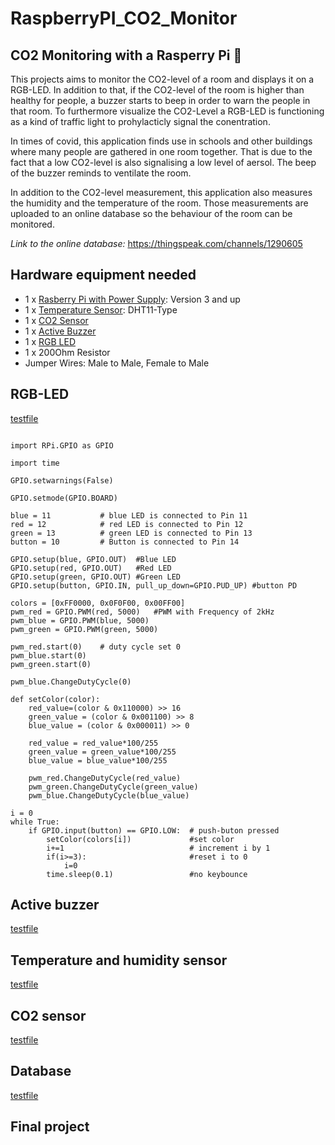 # RaspberryPI_CO2_Monitor
## CO2 Monitoring with a Rasperry Pi :monkey:

This projects aims to monitor the CO2-level of a room and displays it on a RGB-LED. In addition to that, if the CO2-level of the room is higher than healthy for people, a buzzer starts to beep in order to warn the people in that room. To furthermore visualize the CO2-Level a RGB-LED is functioning as a kind of traffic light to prohylacticly signal the conentration.

In times of covid, this application finds use in schools and other buildings where many people are gathered in one room together.
That is due to the fact that a low CO2-level is also signalising a low level of aersol. The beep of the buzzer reminds to ventilate the room. 

In addition to the CO2-level measurement, this application also measures the humidity and the temperature of the room. Those measurements are uploaded to an online database so the behaviour of the room can be monitored.

*Link to the online database:* https://thingspeak.com/channels/1290605


## Hardware equipment needed
- 1 x [Rasberry Pi with Power Supply](https://www.raspberrypi.org/products/): Version 3 and up 
- 1 x [Temperature Sensor](https://media.digikey.com/pdf/Data%20Sheets/Adafruit%20PDFs/DHT11_Humidity_TempSensor.pdf): DHT11-Type 
- 1 x [CO2 Sensor](https://www.winsen-sensor.com/d/files/PDF/Infrared%20Gas%20Sensor/NDIR%20CO2%20SENSOR/MH-Z19%20CO2%20Ver1.0.pdf)
- 1 x [Active Buzzer](https://arduinomodules.info/ky-012-active-buzzer-module/)
- 1 x [RGB LED](https://arduinomodules.info/ky-016-rgb-full-color-led-module/)
- 1 x 200Ohm Resistor
- Jumper Wires: Male to Male, Female to Male

## RGB-LED
[testfile](/test_RGB.py)

```

import RPi.GPIO as GPIO

import time

GPIO.setwarnings(False)

GPIO.setmode(GPIO.BOARD)

blue = 11           # blue LED is connected to Pin 11
red = 12            # red LED is connected to Pin 12
green = 13          # green LED is connected to Pin 13
button = 10         # Button is connected to Pin 14

GPIO.setup(blue, GPIO.OUT)  #Blue LED
GPIO.setup(red, GPIO.OUT)   #Red LED
GPIO.setup(green, GPIO.OUT) #Green LED
GPIO.setup(button, GPIO.IN, pull_up_down=GPIO.PUD_UP) #button PD

colors = [0xFF0000, 0x0F0F00, 0x00FF00]
pwm_red = GPIO.PWM(red, 5000)   #PWM with Frequency of 2kHz
pwm_blue = GPIO.PWM(blue, 5000)
pwm_green = GPIO.PWM(green, 5000)

pwm_red.start(0)    # duty cycle set 0
pwm_blue.start(0)
pwm_green.start(0)

pwm_blue.ChangeDutyCycle(0)

def setColor(color):
    red_value=(color & 0x110000) >> 16
    green_value = (color & 0x001100) >> 8
    blue_value = (color & 0x000011) >> 0
    
    red_value = red_value*100/255
    green_value = green_value*100/255
    blue_value = blue_value*100/255
    
    pwm_red.ChangeDutyCycle(red_value)
    pwm_green.ChangeDutyCycle(green_value)
    pwm_blue.ChangeDutyCycle(blue_value)

i = 0
while True:
    if GPIO.input(button) == GPIO.LOW:  # push-buton pressed
        setColor(colors[i])             #set color 
        i+=1                            # increment i by 1
        if(i>=3):                       #reset i to 0
            i=0
        time.sleep(0.1)                 #no keybounce
```
## Active buzzer
[testfile](/test_buzzer.py)
## Temperature and humidity sensor
[testfile](/test_buzzer.py)
## CO2 sensor
[testfile](/temp_online.py)
## Database
[testfile](/temp_online.py)
## Final project

